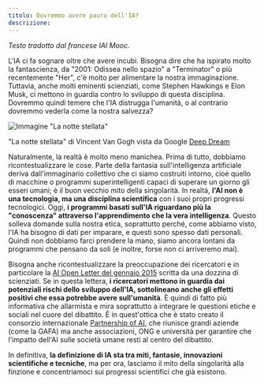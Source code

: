 ```yaml
---
titolo: Dovremmo avere paura dell'IA?
descrizione:
---
```


_Testo tradotto dal francese IAI Mooc._

L'IA ci fa sognare oltre che avere incubi. Bisogna dire che ha ispirato molto la fantascienza, da "2001: Odissea nello spazio" a "Terminator" o più recentemente "Her", c'è molto per alimentare la nostra immaginazione. Tuttavia, anche molti eminenti scienziati, come Stephen Hawkings e Elon Musk, ci mettono in guardia contro lo sviluppo di questa disciplina. Dovremmo quindi temere che l'IA distrugga l'umanità, o al contrario dovremmo vederla come la nostra salvezza?

![Immagine "La notte stellata"](../Images/DeepDream-Google.jpg)

"La notte stellata" di Vincent Van Gogh vista da Google [Deep Dream](https://deepdreamgenerator.com/#gallery)

Naturalmente, la realtà è molto meno manichea. Prima di tutto, dobbiamo ricontestualizzare le cose. Parte della fantasia sull'intelligenza artificiale deriva dall'immaginario collettivo che ci siamo costruiti intorno, cioè quello di macchine o programmi superintelligenti capaci di superare un giorno gli esseri umani; è il buon vecchio mito della singolarità. In realtà, **l'AI non è una tecnologia, ma una disciplina scientifica** con i suoi propri progressi tecnologici. Oggi, **i programmi basati sull'IA riguardano più la "conoscenza" attraverso l'apprendimento che la vera intelligenza**. Questo solleva domande sulla nostra etica, soprattutto perché, come abbiamo visto, l'IA ha bisogno di dati per imparare, e questi sono spesso dati personali. Quindi non dobbiamo farci prendere la mano, siamo ancora lontani da programmi che pensano da soli (e inoltre, forse non ci arriveremo mai).

Bisogna anche ricontestualizzare la preoccupazione dei ricercatori e in particolare la [AI Open Letter del gennaio 2015](https://futureoflife.org/ai-open-letter) scritta da una dozzina di scienziati. Se in questa lettera, **i ricercatori mettono in guardia dai potenziali rischi dello sviluppo dell'IA, sottolineano anche gli effetti positivi che essa potrebbe avere sull'umanità**. È quindi di fatto più informativa che allarmista e mira soprattutto a integrare le questioni etiche e sociali nel cuore del dibattito. È in quest'ottica che è stato creato il consorzio internazionale [Partnership of AI](https://www.partnershiponai.org/), che riunisce grandi aziende (come la GAFA) ma anche associazioni, ONG e università per garantire che l'impatto dell'AI sulle società umane resti al centro del dibattito.

In definitiva, **la definizione di IA sta tra miti, fantasie, innovazioni scientifiche e tecniche**, ma per ora, lasciamo il mito della singolarità alla finzione e concentriamoci sui progressi scientifici che già esistono.
